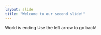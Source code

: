 ```yaml
---
layout: slide
title: "Welcome to our second slide!"
---
```

World is ending
Use the left arrow to go back!

